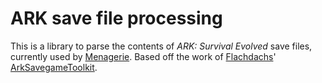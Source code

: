 # ARK save file processing

This is a library to parse the contents of _ARK: Survival Evolved_
save files, currently used by [Menagerie][]. Based off the work
of [Flachdachs][]' [ArkSavegameToolkit][].

[Menagerie]: https://github.com/justinian/menagerie
[Flachdachs]: https://github.com/Flachdachs
[ArkSavegameToolkit]: https://github.com/Flachdachs/ArkSavegameToolkit
